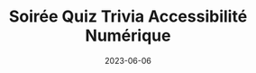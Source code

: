---
title: "Soirée Quiz Trivia Accessibilité Numérique"
description: <p class="py-2">Le 6 juin 2023, à partir de 18 h, venez mesurer vos connaissances en accessibilité numérique ou en apprendre plus sur le sujet! Rejoignez-nous au  Resto-Pub 100 Génies à l'École de technologie supérieure (ÉTS). Adresse &#58; 530, rue Peel, Montréal.</p>
summary: "<p>a11yMTL organise une soirée de quiz avec des questions sur l'accessibilité numérique.</p>"
date: 2023-06-06
start: 18:00
end: 20:00
location: École de technologie supérieure (ÉTS)
address: 530, rue Peel, Montréal
attendees:
meetupURL:
tags:
layout: layouts/base.njk
---